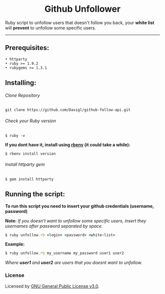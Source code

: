 <h1 align="center"> Github Unfollower </h1>

Ruby script to unfollow users that doesn't follow you back, your **white list** will **prevent** to unfollow some specific users.

---

## Prerequisites:

```
• httparty
• ruby >= 1.9.2
• rubygems >= 1.3.1
```

## Installing:

###### Clone Repository

```shell
git clone https://github.com/Davigl/github-follow-api.git
```

###### Check your Ruby version

```shell
$ ruby -v
```

**If you dont have it, install using [rbenv](https://github.com/rbenv/rbenv) (it could take a while):**

```shell
$ rbenv install version
```

###### Install httparty gem

```shell
$ gem install httparty
```

## Running the script:

**To run this script you need to insert your github credentials (username, password)**

**Note:** *If you doesn't want to unfollow some specific users, insert they usernames after password separated by space.*

```ruby
$ ruby unfollow.rb <login> <password> <white-list>
```

**Example:**
```ruby
$ ruby unfollow.rb my_username my_password user1 user2
```

*Where **user1** and **user2** are users that you doesnt want to unfollow.*


### License

Licensed by [GNU General Public License v3.0](https://github.com/Davigl/github-unfollower/blob/master/LICENSE).
